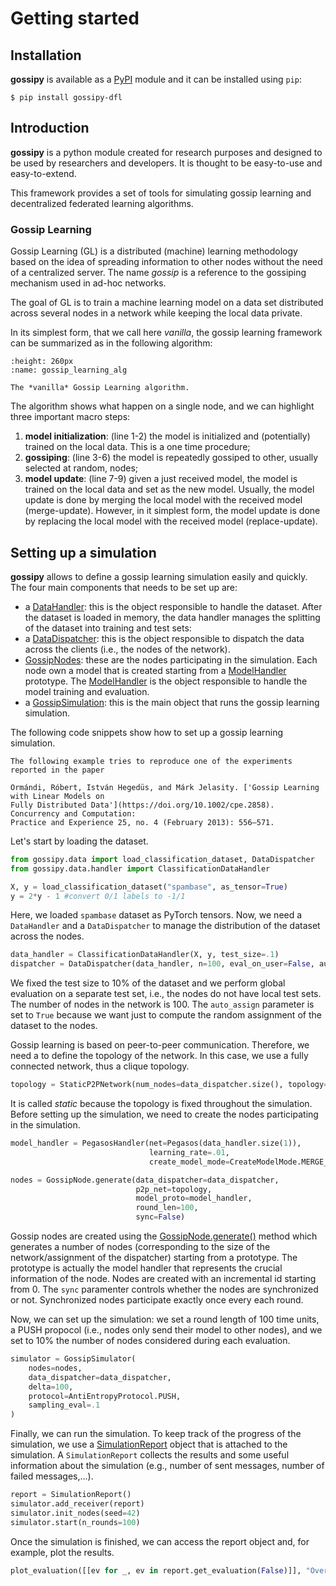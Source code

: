 # Getting started

## Installation

**gossipy** is available as a [PyPI](https://pypi.org) module and it can be installed using `pip`:

```console
$ pip install gossipy-dfl
```

## Introduction

**gossipy** is a python module created for research purposes and designed to be used by researchers
and developers. It is thought to be easy-to-use and easy-to-extend.

This framework provides a set of tools for simulating gossip learning and decentralized 
federated learning algorithms. 

### Gossip Learning

Gossip Learning (GL) is a distributed (machine) learning methodology based on the idea of spreading
information to other nodes without the need of a centralized server. The name *gossip* is a reference
to the gossiping mechanism used in ad-hoc networks.

The goal of GL is to train a machine learning model on a data set distributed across several nodes
in a network while keeping the local data private.

In its simplest form, that we call here *vanilla*, the gossip learning framework can be summarized
as in the following algorithm:

```{figure} ./imgs/gl_framework_small.png
:height: 260px
:name: gossip_learning_alg

The *vanilla* Gossip Learning algorithm.
```

The algorithm shows what happen on a single node, and we can highlight three important macro steps:
1.  **model initialization**: (line 1-2) the model is initialized and (potentially) trained on the
local data. This is a one time procedure;
2.  **gossiping**: (line 3-6) the model is repeatedly gossiped to other, usually selected at random,
nodes;
3.  **model update**: (line 7-9) given a just received model, the model is trained on the local data
and set as the new model. Usually, the model update is done by merging the local model with the
received model (merge-update). However, in it simplest form, the model update is done by replacing
the local model with the received model (replace-update).

## Setting up a simulation

**gossipy** allows to define a gossip learning simulation easily and quickly. The four main
components that needs to be set up are:
- a [DataHandler](): this is the object responsible to handle the dataset.
After the dataset is loaded in memory, the data handler manages the splitting of the dataset
into training and test sets:
- a [DataDispatcher](): this is the object responsible to dispatch the data across
the clients (i.e., the nodes of the network).
- [GossipNodes](): these are the nodes participating in the simulation. Each node own a model
that is created starting from a [ModelHandler]() prototype. The [ModelHandler]() is the object
responsible to handle the model training and evaluation.
- a [GossipSimulation](): this is the main object that runs the gossip learning
simulation. 


The following code snippets show how to set up a gossip learning simulation.

```{note}
The following example tries to reproduce one of the experiments reported in the paper

Ormándi, Róbert, István Hegedüs, and Márk Jelasity. ['Gossip Learning with Linear Models on
Fully Distributed Data'](https://doi.org/10.1002/cpe.2858). Concurrency and Computation:
Practice and Experience 25, no. 4 (February 2013): 556–571.
```

Let's start by loading the dataset.

```python
from gossipy.data import load_classification_dataset, DataDispatcher
from gossipy.data.handler import ClassificationDataHandler

X, y = load_classification_dataset("spambase", as_tensor=True)
y = 2*y - 1 #convert 0/1 labels to -1/1
```

Here, we loaded `spambase` dataset as PyTorch tensors. Now, we need a `DataHandler` and a
`DataDispatcher` to manage the distribution of the dataset across the nodes.

```python
data_handler = ClassificationDataHandler(X, y, test_size=.1)
dispatcher = DataDispatcher(data_handler, n=100, eval_on_user=False, auto_assign=True)
```

We fixed the test size to 10% of the dataset and we perform global evaluation on a separate test 
set, i.e., the nodes do not have local test sets. The number of nodes in the network is 100.
The `auto_assign` parameter is set to `True` because we want just to compute the random
assignment of the dataset to the nodes.

Gossip learning is based on peer-to-peer communication. Therefore, we need a to define the topology 
of the network. In this case, we use a fully connected network, thus a clique topology.

```python
topology = StaticP2PNetwork(num_nodes=data_dispatcher.size(), topology=None)
```

It is called *static* because the topology is fixed throughout the simulation. Before setting up the
simulation, we need to create the nodes participating in the simulation.

```python
model_handler = PegasosHandler(net=Pegasos(data_handler.size(1)),
                               learning_rate=.01,
                               create_model_mode=CreateModelMode.MERGE_UPDATE)

nodes = GossipNode.generate(data_dispatcher=data_dispatcher,
                            p2p_net=topology,
                            model_proto=model_handler,
                            round_len=100,
                            sync=False)
```

Gossip nodes are created using the [GossipNode.generate()]() method which 
generates a number of nodes (corresponding to the size of the network/assignment of the dispatcher)
starting from a prototype. The prototype is actually the model handler that represents the crucial
information of the node. Nodes are created with an incremental id starting from 0. The `sync` 
paramenter controls whether the nodes are synchronized or not. Synchronized nodes participate
exactly once every each round.

Now, we can set up the simulation: we set a round length of 100 time units, a PUSH propocol (i.e.,
nodes only send their model to other nodes), and we set to 10% the number of nodes considered during
each evaluation.

```python
simulator = GossipSimulator(
    nodes=nodes,
    data_dispatcher=data_dispatcher,
    delta=100,
    protocol=AntiEntropyProtocol.PUSH,
    sampling_eval=.1
)
```

Finally, we can run the simulation. To keep track of the progress of the simulation, we use a
[SimulationReport]() object that is attached to the simulation. A `SimulationReport` collects the
results and some useful information about the simulation (e.g., number of sent messages,
number of failed messages,...).

```python
report = SimulationReport()
simulator.add_receiver(report)
simulator.init_nodes(seed=42)
simulator.start(n_rounds=100)
```

Once the simulation is finished, we can access the report object and, for example, plot the 
results.

```python
plot_evaluation([[ev for _, ev in report.get_evaluation(False)]], "Overall test results")
```


